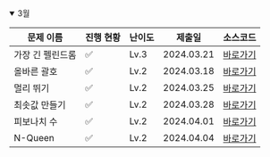 <details open>
<summary>3월</summary>

| 문제 이름        | 진행 현황          | 난이도 | 제출일     | 소스코드                                |
| ---------------- | ------------------ | ------ | ---------- | --------------------------------------- |
| 가장 긴 펠린드롬 | :white_check_mark: | Lv.3   | 2024.03.21 | [바로가기](2024_03/가장긴팰린드롬.java) |
| 올바른 괄호      | :white_check_mark: | Lv.2   | 2024.03.18 | [바로가기](2024_03/올바른괄호.java)     |
| 멀리 뛰기        | :white_check_mark: | Lv.2   | 2024.03.25 | [바로가기](2024_03/멀리뛰기.java)       |
| 최솟값 만들기    | :white_check_mark: | Lv.2   | 2024.03.28 | [바로가기](2024_03/최솟값만들기.java)   |
| 피보나치 수      | :white_check_mark: | Lv.2   | 2024.04.01 | [바로가기](2024_03/피보나치수.java)     |
| N-Queen          | :white_check_mark: | Lv.2   | 2024.04.04 | [바로가기](2024_03/N-Queen.java)        |

</details>

<!-- :white_large_square: :white_check_mark: -->

